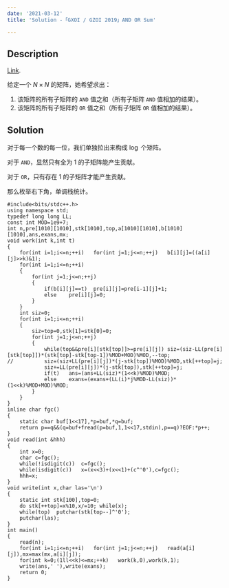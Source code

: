 ```yaml
---
date: '2021-03-12'
title: 'Solution -「GXOI / GZOI 2019」AND OR Sum'

---
```


## Description

[Link](https://www.luogu.com.cn/problem/P5300).

给定一个 $N \times N$ 的矩阵，她希望求出：

1. 该矩阵的所有子矩阵的 $\texttt{AND}$ 值之和（所有子矩阵 $\texttt{AND}$ 值相加的结果）。
2. 该矩阵的所有子矩阵的 $\texttt{OR}$ 值之和（所有子矩阵 $\texttt{OR}$ 值相加的结果）。

## Solution

对于每一个数的每一位，我们单独拉出来构成 $\log$ 个矩阵。

对于 $\texttt{AND}$，显然只有全为 $1$ 的子矩阵能产生贡献。

对于 $\texttt{OR}$，只有存在 $1$ 的子矩阵才能产生贡献。

那么枚举右下角，单调栈统计。

```cpp[class="line-numbers"]
#include<bits/stdc++.h>
using namespace std;
typedef long long LL;
const int MOD=1e9+7;
int n,pre[1010][1010],stk[1010],top,a[1010][1010],b[1010][1010],ans,exans,mx;
void work(int k,int t)
{
	for(int i=1;i<=n;++i)	for(int j=1;j<=n;++j)	b[i][j]=((a[i][j]>>k)&1);
	for(int i=1;i<=n;++i)
	{
		for(int j=1;j<=n;++j)
		{
			if(b[i][j]==t)	pre[i][j]=pre[i-1][j]+1;
			else	pre[i][j]=0;
		}
	}
	int siz=0;
	for(int i=1;i<=n;++i)
	{
		siz=top=0,stk[1]=stk[0]=0;
		for(int j=1;j<=n;++j)
		{
			while(top&&pre[i][stk[top]]>=pre[i][j])	siz=(siz-LL(pre[i][stk[top]])*(stk[top]-stk[top-1])%MOD+MOD)%MOD,--top;
//			siz=(siz+LL(pre[i][j])*(j-stk[top])%MOD)%MOD,stk[++top]=j;
			siz+=LL(pre[i][j])*(j-stk[top]),stk[++top]=j;
			if(t)	ans=(ans+LL(siz)*(1<<k)%MOD)%MOD;
			else	exans=(exans+(LL(i)*j%MOD-LL(siz))*(1<<k)%MOD+MOD)%MOD;
		}
	}
}
inline char fgc()
{
	static char buf[1<<17],*p=buf,*q=buf;
	return p==q&&(q=buf+fread(p=buf,1,1<<17,stdin),p==q)?EOF:*p++;
}
void read(int &hhh)
{
	int x=0;
	char c=fgc();
	while(!isdigit(c))	c=fgc();
	while(isdigit(c))	x=(x<<3)+(x<<1)+(c^'0'),c=fgc();
	hhh=x;
}
void write(int x,char las='\n')
{
	static int stk[100],top=0;
	do stk[++top]=x%10,x/=10; while(x);
	while(top)	putchar(stk[top--]^'0');
	putchar(las);
}
int main()
{
	read(n);
	for(int i=1;i<=n;++i)	for(int j=1;j<=n;++j)	read(a[i][j]),mx=max(mx,a[i][j]);
	for(int k=0;(1ll<<k)<=mx;++k)	work(k,0),work(k,1);
	write(ans,' '),write(exans);
	return 0;
}
```